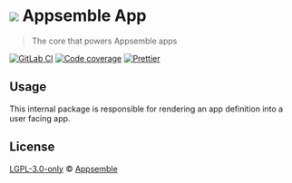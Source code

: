# ![](https://gitlab.com/appsemble/appsemble/-/raw/0.20.13/config/assets/logo.svg) Appsemble App

> The core that powers Appsemble apps

[![GitLab CI](https://gitlab.com/appsemble/appsemble/badges/0.20.13/pipeline.svg)](https://gitlab.com/appsemble/appsemble/-/releases/0.20.13)
[![Code coverage](https://codecov.io/gl/appsemble/appsemble/branch/0.20.13/graph/badge.svg)](https://codecov.io/gl/appsemble/appsemble)
[![Prettier](https://img.shields.io/badge/code_style-prettier-ff69b4.svg)](https://prettier.io)

## Usage

This internal package is responsible for rendering an app definition into a user facing app.

## License

[LGPL-3.0-only](https://gitlab.com/appsemble/appsemble/-/blob/0.20.13/LICENSE.md) ©
[Appsemble](https://appsemble.com)
